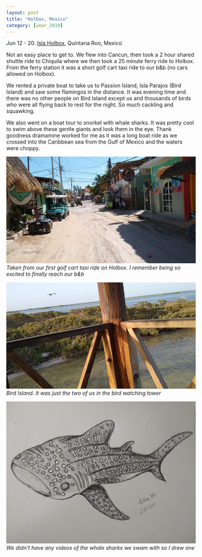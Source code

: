 ```yaml
---
layout: post
title: "Holbox, Mexico"
category: [year_2019]
---
```

Jun 12 - 20. [Isla Holbox](https://en.wikipedia.org/wiki/Isla_Holbox), Quintana Roo, Mexico

Not an easy place to get to. We flew into Cancun, then took a 2 hour shared shuttle ride to Chiquila where we then took a 25 minute ferry ride to Holbox. From the ferry station it was a short golf cart taxi ride to our b&b (no cars allowed on Holbox).

We rented a private boat to take us to Passion Island, Isla Parajos (Bird Island) and saw some flamingos in the distance. It was evening time and there was no other people on Bird Island except us and thousands of birds who were all flying back to rest for the night. So much cackling and squawking. 

We also went on a boat tour to snorkel with whale sharks. It was pretty cool to swim above these gentle giants and look them in the eye. Thank goodness dramamine worked for me as it was a long boat ride as we crossed into the Caribbean sea from the Gulf of Mexico and the waters were choppy.

![](images/holbox2.jpg)
_Taken from our first golf cart taxi ride on Holbox. I remember being so excited to finally reach our b&b_

![](images/holbox3.jpg)
_Bird Island. It was just the two of us in the bird watching tower_

![](images/holbox4.jpg)
_We didn't have any videos of the whale sharks we swam with so I drew one_




